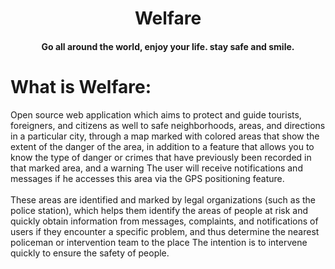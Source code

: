 <div align="center">
<h1 align="center" >Welfare</h1>
<h4 align="center">Go all around the world, enjoy your life. stay safe and smile.</h4> 
</div>

# What is Welfare:
Open source web application which aims to protect and guide tourists, foreigners, and citizens as well to safe neighborhoods, areas, and directions in a particular city, through a map marked with colored areas that show the extent of the danger of the area, in addition to a feature that allows you to know the type of danger or crimes that have previously been recorded in that marked area, and a warning The user will receive notifications and messages if he accesses this area via the GPS positioning feature. 
<br />
<br />
These areas are identified and marked by legal organizations (such as the police station), which helps them identify the areas of people at risk and quickly obtain information from messages, complaints, and notifications of users if they encounter a specific problem, and thus determine the nearest policeman or intervention team to the place The intention is to intervene quickly to ensure the safety of people.
